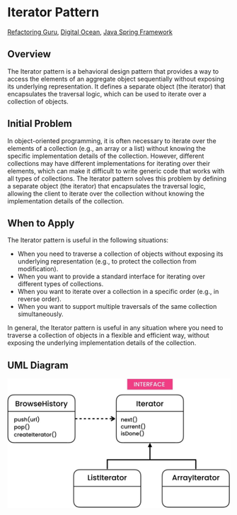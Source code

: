 # Iterator Pattern
[Refactoring Guru](https://refactoring.guru/design-patterns/iterator), [Digital Ocean](https://www.digitalocean.com/community/tutorials/iterator-design-pattern-java), [Java Spring Framework](https://springframework.guru/gang-of-four-design-patterns/iterator-pattern/)

## Overview
The Iterator pattern is a behavioral design pattern that provides a way to access the elements of an aggregate object sequentially without exposing its underlying representation. It defines a separate object (the iterator) that encapsulates the traversal logic, which can be used to iterate over a collection of objects.

## Initial Problem
In object-oriented programming, it is often necessary to iterate over the elements of a collection (e.g., an array or a list) without knowing the specific implementation details of the collection. However, different collections may have different implementations for iterating over their elements, which can make it difficult to write generic code that works with all types of collections. The Iterator pattern solves this problem by defining a separate object (the iterator) that encapsulates the traversal logic, allowing the client to iterate over the collection without knowing the implementation details of the collection.

## When to Apply
The Iterator pattern is useful in the following situations:

* When you need to traverse a collection of objects without exposing its underlying representation (e.g., to protect the collection from modification).
* When you want to provide a standard interface for iterating over different types of collections.
* When you want to iterate over a collection in a specific order (e.g., in reverse order).
* When you want to support multiple traversals of the same collection simultaneously.

In general, the Iterator pattern is useful in any situation where you need to traverse a collection of objects in a flexible and efficient way, without exposing the underlying implementation details of the collection.

## UML Diagram

![Alt text](/src/behavioral/iterator/UML.jpg)
